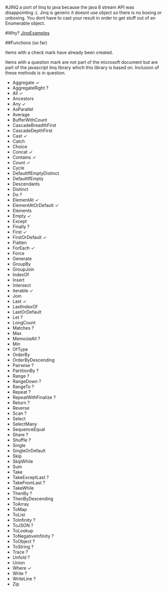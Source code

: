 #JINQ
a port of linq to java because the java 8 stream API was disappointing :(.  Jinq is generic it doesnt use object so there is no boxing or unboxing.  You dont have to cast your result in order to get stuff out of an Enumerable object.

#Why?
[JinqExamples](./src/test/java/com/fromnibly/jinq/WhyJinqIsBetter.java)

##Functions (so far)

Items with a check mark have already been created. 

Items with a question mark are not part of the microsoft document but are part of the javascript linq library which this library is based on. Inclusion of these methods is in question.

- Aggregate ✓
- AggregateRight ?
- All ✓
- Ancestors
- Any ✓
- AsParallel
- Average
- BufferWithCount
- CascadeBreadthFirst
- CascadeDepthFirst
- Cast ✓
- Catch
- Choice
- Concat ✓
- Contains ✓
- Count ✓
- Cycle
- DefaultIfEmptyDistinct
- DefaultIfEmpty
- Descendants
- Distinct
- Do ?
- ElementAt ✓
- ElementAtOrDefault ✓
- Elements
- Empty ✓
- Except
- Finally ?
- First ✓
- FirstOrDefault ✓
- Flatten
- ForEach ✓
- Force
- Generate
- GroupBy
- GroupJoin
- IndexOf
- Insert
- Intersect
- iterable ✓
- Join
- Last ✓
- LastIndexOf
- LastOrDefault
- Let ?
- LongCount
- Matches ?
- Max
- MemoizeAll ?
- Min
- OfType
- OrderBy
- OrderByDescending
- Pairwise ?
- PartitionBy ?
- Range ?
- RangeDown ?
- RangeTo ?
- Repeat ?
- RepeatWithFinalize ?
- Return ?
- Reverse
- Scan ?
- Select
- SelectMany
- SequenceEqual
- Share ?
- Shuffle ?
- Single
- SingleOrDefault
- Skip
- SkipWhile
- Sum
- Take
- TakeExceptLast ?
- TakeFromLast ?
- TakeWhile
- ThenBy ?
- ThenByDescending
- ToArray
- ToMap
- ToList
- ToInfinity ?
- ToJSON ?
- ToLookup
- ToNegativeInfinity ?
- ToObject ?
- ToString ?
- Trace ?
- Unfold ?
- Union
- Where ✓
- Write ?
- WriteLine ?
- Zip